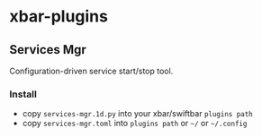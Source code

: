 # xbar-plugins

## Services Mgr

Configuration-driven service start/stop tool.

### Install

- copy `services-mgr.1d.py` into your xbar/swiftbar `plugins path`
- copy `services-mgr.toml` into `plugins path` or `~/` or `~/.config`
